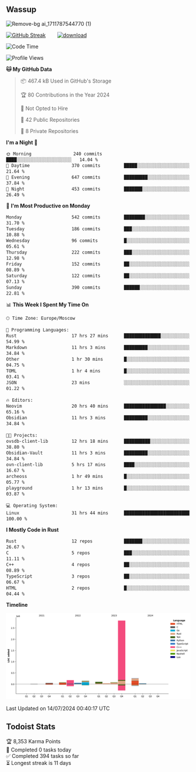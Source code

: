 ## Wassup

![Remove-bg ai_1711787544770 (1)](https://github.com/archeoss/archeoss/assets/68448737/e31def6e-524e-4c2b-930d-f672afbf4b77)

<!--
-->

[![GitHub Streak](http://github-readme-streak-stats.herokuapp.com?user=archeoss&theme=shades-of-purple&hide_border=true&date_format=j%20M%5B%20Y%5D)](https://git.io/streak-stats)&nbsp;&nbsp;&nbsp;&nbsp;&nbsp;&nbsp;&nbsp;&nbsp;[![download](https://user-images.githubusercontent.com/68448737/147796309-d8b65b1d-4dde-40d9-b03a-2b42aaa6cd43.jpeg)
](http://bmstu.ru/)

<!--START_SECTION:waka-->
![Code Time](http://img.shields.io/badge/Code%20Time-2%2C926%20hrs%2032%20mins-blue)

![Profile Views](http://img.shields.io/badge/Profile%20Views-0-blue)

**🐱 My GitHub Data** 

> 📦 467.4 kB Used in GitHub's Storage 
 > 
> 🏆 80 Contributions in the Year 2024
 > 
> 🚫 Not Opted to Hire
 > 
> 📜 42 Public Repositories 
 > 
> 🔑 8 Private Repositories 
 > 
**I'm a Night 🦉** 

```text
🌞 Morning                240 commits         ████░░░░░░░░░░░░░░░░░░░░░   14.04 % 
🌆 Daytime                370 commits         █████░░░░░░░░░░░░░░░░░░░░   21.64 % 
🌃 Evening                647 commits         █████████░░░░░░░░░░░░░░░░   37.84 % 
🌙 Night                  453 commits         ███████░░░░░░░░░░░░░░░░░░   26.49 % 
```
📅 **I'm Most Productive on Monday** 

```text
Monday                   542 commits         ████████░░░░░░░░░░░░░░░░░   31.70 % 
Tuesday                  186 commits         ███░░░░░░░░░░░░░░░░░░░░░░   10.88 % 
Wednesday                96 commits          █░░░░░░░░░░░░░░░░░░░░░░░░   05.61 % 
Thursday                 222 commits         ███░░░░░░░░░░░░░░░░░░░░░░   12.98 % 
Friday                   152 commits         ██░░░░░░░░░░░░░░░░░░░░░░░   08.89 % 
Saturday                 122 commits         ██░░░░░░░░░░░░░░░░░░░░░░░   07.13 % 
Sunday                   390 commits         ██████░░░░░░░░░░░░░░░░░░░   22.81 % 
```


📊 **This Week I Spent My Time On** 

```text
🕑︎ Time Zone: Europe/Moscow

💬 Programming Languages: 
Rust                     17 hrs 27 mins      ██████████████░░░░░░░░░░░   54.99 % 
Markdown                 11 hrs 3 mins       █████████░░░░░░░░░░░░░░░░   34.84 % 
Other                    1 hr 30 mins        █░░░░░░░░░░░░░░░░░░░░░░░░   04.75 % 
TOML                     1 hr 4 mins         █░░░░░░░░░░░░░░░░░░░░░░░░   03.41 % 
JSON                     23 mins             ░░░░░░░░░░░░░░░░░░░░░░░░░   01.22 % 

🔥 Editors: 
Neovim                   20 hrs 40 mins      ████████████████░░░░░░░░░   65.16 % 
Obsidian                 11 hrs 3 mins       █████████░░░░░░░░░░░░░░░░   34.84 % 

🐱‍💻 Projects: 
ovsdb-client-lib         12 hrs 18 mins      ██████████░░░░░░░░░░░░░░░   38.80 % 
Obsidian-Vault           11 hrs 3 mins       █████████░░░░░░░░░░░░░░░░   34.84 % 
ovn-client-lib           5 hrs 17 mins       ████░░░░░░░░░░░░░░░░░░░░░   16.67 % 
archeoss                 1 hr 49 mins        █░░░░░░░░░░░░░░░░░░░░░░░░   05.77 % 
playground               1 hr 13 mins        █░░░░░░░░░░░░░░░░░░░░░░░░   03.87 % 

💻 Operating System: 
Linux                    31 hrs 44 mins      █████████████████████████   100.00 % 
```

**I Mostly Code in Rust** 

```text
Rust                     12 repos            ███████░░░░░░░░░░░░░░░░░░   26.67 % 
C                        5 repos             ███░░░░░░░░░░░░░░░░░░░░░░   11.11 % 
C++                      4 repos             ██░░░░░░░░░░░░░░░░░░░░░░░   08.89 % 
TypeScript               3 repos             ██░░░░░░░░░░░░░░░░░░░░░░░   06.67 % 
HTML                     2 repos             █░░░░░░░░░░░░░░░░░░░░░░░░   04.44 % 
```



**Timeline**

![Lines of Code chart](https://raw.githubusercontent.com/archeoss/archeoss/master/assets/bar_graph.png)


 Last Updated on 14/07/2024 00:40:17 UTC
<!--END_SECTION:waka-->

## Todoist Stats

<!-- TODO-IST:START -->
🏆  8,353 Karma Points           
🌸  Completed 0 tasks today           
✅  Completed 394 tasks so far           
⏳  Longest streak is 11 days
<!-- TODO-IST:END -->
